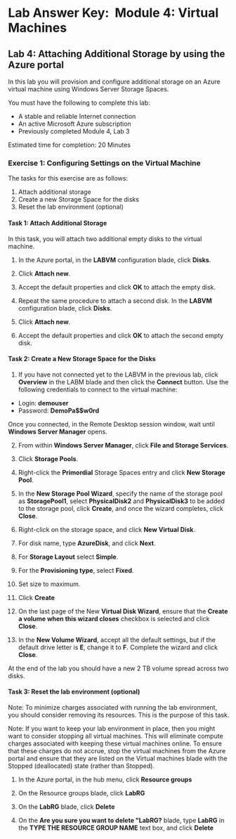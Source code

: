 # Lab Answer Key:  Module 4: Virtual Machines
## Lab 4: Attaching Additional Storage by using the Azure portal
  
In this lab you will provision and configure additional storage on an Azure virtual machine using Windows Server Storage Spaces.

You must have the following to complete this lab:

- A stable and reliable Internet connection
- An active Microsoft Azure subscription
- Previously completed Module 4, Lab 3

Estimated time for completion: 20 Minutes

### Exercise 1: Configuring Settings on the Virtual Machine
  
The tasks for this exercise are as follows:

1. Attach additional storage
2. Create a new Storage Space for the disks
3. Reset the lab environment (optional)

#### Task 1: Attach Additional Storage

In this task, you will attach two additional empty disks to the virtual machine.

1. In the Azure portal, in the **LABVM** configuration blade, click **Disks**.

2. Click **Attach new**.

3. Accept the default properties and click **OK** to attach the empty disk.

4. Repeat the same procedure to attach a second disk. In the **LABVM** configuration blade, click **Disks**.

5. Click **Attach new**.

6. Accept the default properties and click **OK** to attach the second empty disk.

#### Task 2: Create a New Storage Space for the Disks

1. If you have not connected yet to the LABVM in the previous lab, click **Overview** in the LABM blade and then click the **Connect** button. Use the following credentials to connect to the virtual machine:

- Login: **demouser**
- Password: **DemoPa$$w0rd**

 Once you connected, in the Remote Desktop session window, wait until **Windows Server Manager** opens.

2. From within **Windows Server Manager**, click **File and Storage Services**.

3. Click **Storage Pools**.

4. Right-click the **Primordial** Storage Spaces entry and click **New Storage Pool**.

5. In the **New Storage Pool Wizard**¸ specify the name of the storage pool as **StoragePool1**, select **PhysicalDisk2** and **PhysicalDisk3** to be added to the storage pool, click **Create**, and once the wizard completes, click **Close**.

6. Right-click on the storage space, and click **New Virtual Disk**.

7. For disk name, type **AzureDisk**, and click **Next**.

8. For **Storage Layout** select **Simple**.

9. For the **Provisioning type**, select **Fixed**.

10. Set size to maximum.

11. Click **Create**

12. On the last page of the New **Virtual Disk Wizard**, ensure that the **Create a volume when this wizard closes** checkbox is selected and click **Close**.

13. In the **New Volume Wizard**, accept all the default settings, but if the default drive letter is **E**, change it to **F**. Complete the wizard and click **Close**.


At the end of the lab you should have a new 2 TB volume spread across two disks.

#### Task 3: Reset the lab environment (optional)

Note: To minimize charges associated with running the lab environment, you should consider removing its resources. This is the purpose of this task.

Note: If you want to keep your lab environment in place, then you might want to consider stopping all virtual machines. This will eliminate compute charges associated with keeping these virtual machines online. To ensure that these charges do not accrue, stop the virtual machines from the Azure portal and ensure that they are listed on the Virtual machines blade with the Stopped (deallocated) state (rather than Stopped).

1. In the Azure portal, in the hub menu, click **Resource groups**

2. On the Resource groups blade, click **LabRG**

3. On the **LabRG** blade, click **Delete**

4. On the **Are you sure you want to delete "LabRG?** blade, type **LabRG** in the **TYPE THE RESOURCE GROUP NAME** text box, and click **Delete**
